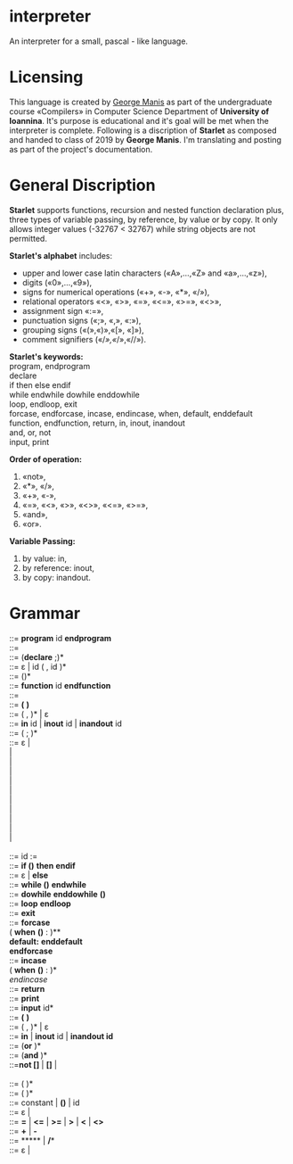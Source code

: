# interpreter
An interpreter for a small, pascal - like language.

# Licensing
This language is created by [George Manis](http://www.cs.uoi.gr/~manis/) as part of the undergraduate course «Compilers» in Computer Science Department of **University of Ioannina**.
It's purpose is educational and it's goal will be met when the interpreter is complete.
Following is a discription of **Starlet** as composed and handed to class of 2019 by **George Manis**. I'm translating and posting as part of the project's documentation.

# General Discription
**Starlet** supports functions, recursion and nested function declaration plus, three types of variable passing, by reference, by value or by copy. 
It only allows integer values (-32767 < 32767) while string objects are not permitted.

**Starlet's alphabet** includes:
* upper and lower case latin characters («Α»,…,«Ζ» and «a»,…,«z»),
* digits («0»,…,«9»),
* signs for numerical operations («+», «-», «*», «/»),
* relational operators «<», «>», «=», «<=», «>=», «<>»,
* assignment sign «:=»,
* punctuation signs («;», «,», «:»),
* grouping signs («(»,«)»,«[», «]»),
* comment signifiers («/*»,«*/»,«//»).

**Starlet's keywords:**  
program, endprogram  
declare  
if then else endif  
while endwhile dowhile enddowhile  
loop, endloop, exit  
forcase, endforcase, incase, endincase, when, default, enddefault  
function, endfunction, return, in, inout, inandout  
and, or, not  
input, print  

**Order of operation:**
1. «not»,
2. «*», «/»,
3. «+», «-»,
4. «=», «<», «>», «<>», «<=», «>=»,
5. «and»,
6. «or».

**Variable Passing:**  
1. by value: in,  
2. by reference: inout,  
3. by copy: inandout.  

# Grammar
<program> ::= **program** id <block> **endprogram**  
<block> ::= <declarations> <subprograms> <statements>  
<declarations> ::= (**declare** <varlist>;)*  
<varlist> ::= ε | id ( , id )*  
<subprograms> ::= (<subprogram>)*  
<subprogram> ::= **function** id <funcbody> **endfunction**  
<funcbody> ::= <formalpars> <block>  
<formalpars> ::= **(** <formalparlist> **)**  
<formalparlist> ::= <formalparitem> ( , <formalparitem> )* | ε  
<formalparitem> ::= **in** id | **inout** id | **inandout** id  
<statements> ::= <statement> ( ; <statement> )*  
    <statement> ::= ε |  
    <assignment-stat> |  
    <if-stat> |  
    <while-stat> |  
    <do-while-stat> |  
    <loop-stat> |  
    <exit-stat> |  
    <forcase-stat> |  
    <incase-stat> |  
    <return-stat> |  
    <input-stat> |  
    <print-stat>  
<assignment-stat> ::= id := <expression>  
<if-stat> ::= **if (**<condition>**)** **then** <statements> <elsepart> **endif**  
<elsepart> ::= ε | **else** <statements>  
<while-stat> ::= **while (**<condition>**)** <statements> **endwhile**  
<do-while-stat> ::= **dowhile** <statements> **enddowhile** **(**<condition>**)**  
<loop-stat> ::= **loop** <statements> **endloop**  
<exit-stat> ::= **exit**  
<forcase-stat> ::= **forcase**  
    ( **when** **(**<condition>**)** : <statements> )**  
    **default:** <statements> **enddefault**  
**endforcase**  
    <incase-stat> ::= **incase**  
    ( **when** **(**<condition>**)** : <statements> )*  
*endincase*  
<return-stat> ::= **return** <expression>  
<print-stat> ::= **print** <expression>  
<input-stat> ::= **input** id*  
<actualpars> ::= **(** <actualparlist> **)**  
<actualparlist> ::= <actualparitem> ( , <actualparitem> )* | ε  
<actualparitem> ::= **in** <expression> | **inout** id | **inandout id**  
<condition> ::= <boolterm> (**or** <boolterm>)*  
<boolterm> ::= <boolfactor> (**and** <boolfactor>)*  
<boolfactor> ::=**not [**<condition>**]** | **[**<condition>**]** |  
	<expression> <relational-oper> <expression>  
<expression> ::= <optional-sign> <term> ( <add-oper> <term>)*  
<term> ::= <factor> (<mul-oper> <factor>)*  
<factor> ::= constant | **(**<expression>**)** | id <idtail>  
<idtail> ::= ε | <actualpars>  
<relational-oper> ::= **=** | **<=** | **>=** | **>** | **<** | **<>**  
<add-oper> ::= **+** | **-**  
<mul-oper> ::= ***** | **/***  
<optional-sign> ::= ε | <add-oper>  
